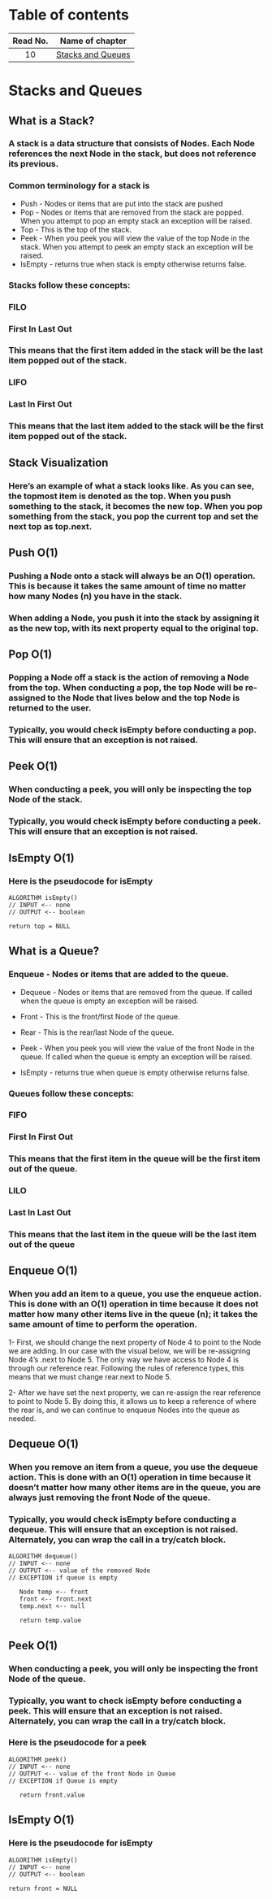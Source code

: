 # Table of contents
|Read No. | Name of chapter|
|:---------: |:--------------:|
|10|[Stacks and Queues](Stacks-and-Queues.md)







# Stacks and Queues
## What is a Stack?
### A stack is a data structure that consists of Nodes. Each Node references the next Node in the stack, but does not reference its previous.

### Common terminology for a stack is

- Push - Nodes or items that are put into the stack are pushed
- Pop - Nodes or items that are removed from the stack are popped. When you attempt to pop an empty stack an exception will be raised.
- Top - This is the top of the stack.
- Peek - When you peek you will view the value of the top Node in the stack. When you attempt to peek an empty stack an exception will be raised.
- IsEmpty - returns true when stack is empty otherwise returns false.

### Stacks follow these concepts:

### **FILO**
### First In Last Out

### This means that the first item added in the stack will be the last item popped out of the stack.

### **LIFO**
### Last In First Out

### This means that the last item added to the stack will be the first item popped out of the stack.

## Stack Visualization
### Here’s an example of what a stack looks like. As you can see, the topmost item is denoted as the top. When you push something to the stack, it becomes the new top. When you pop something from the stack, you pop the current top and set the next top as top.next.

## Push O(1)
### Pushing a Node onto a stack will always be an O(1) operation. This is because it takes the same amount of time no matter how many Nodes (n) you have in the stack.
### When adding a Node, you push it into the stack by assigning it as the new top, with its next property equal to the original top.

## Pop O(1)
### Popping a Node off a stack is the action of removing a Node from the top. When conducting a pop, the top Node will be re-assigned to the Node that lives below and the top Node is returned to the user.
### Typically, you would check isEmpty before conducting a pop. This will ensure that an exception is not raised.

## Peek O(1)
### When conducting a peek, you will only be inspecting the top Node of the stack.

### Typically, you would check isEmpty before conducting a peek. This will ensure that an exception is not raised.

## IsEmpty O(1)
### Here is the pseudocode for isEmpty
```
ALGORITHM isEmpty()
// INPUT <-- none
// OUTPUT <-- boolean

return top = NULL
```


## What is a Queue?
### Enqueue - Nodes or items that are added to the queue.
- Dequeue - Nodes or items that are removed from the queue. If called when the queue is empty an exception will be raised.

- Front - This is the front/first Node of the queue.

- Rear - This is the rear/last Node of the queue.

- Peek - When you peek you will view the value of the front Node in the queue. If called when the queue is empty an exception will be raised.

- IsEmpty - returns true when queue is empty otherwise returns false.

### Queues follow these concepts:

### FIFO
### First In First Out

### This means that the first item in the queue will be the first item out of the queue.

### LILO
### Last In Last Out

### This means that the last item in the queue will be the last item out of the queue

## Enqueue O(1)

### When you add an item to a queue, you use the enqueue action. This is done with an O(1) operation in time because it does not matter how many other items live in the queue (n); it takes the same amount of time to perform the operation.

1- First, we should change the next property of Node 4 to point to the Node we are adding. In our case with the visual below, we will be re-assigning Node 4’s .next to Node 5. The only way we have access to Node 4 is through our reference rear. Following the rules of reference types, this means that we must change rear.next to Node 5.

2- After we have set the next property, we can re-assign the rear reference to point to Node 5. By doing this, it allows us to keep a reference of where the rear is, and we can continue to enqueue Nodes into the queue as needed.

## Dequeue O(1)

### When you remove an item from a queue, you use the dequeue action. This is done with an O(1) operation in time because it doesn’t matter how many other items are in the queue, you are always just removing the front Node of the queue.

### Typically, you would check isEmpty before conducting a dequeue. This will ensure that an exception is not raised. Alternately, you can wrap the call in a try/catch block.

```
ALGORITHM dequeue()
// INPUT <-- none
// OUTPUT <-- value of the removed Node
// EXCEPTION if queue is empty

   Node temp <-- front
   front <-- front.next
   temp.next <-- null

   return temp.value
```

## Peek O(1)
### When conducting a peek, you will only be inspecting the front Node of the queue.

### Typically, you want to check isEmpty before conducting a peek. This will ensure that an exception is not raised. Alternately, you can wrap the call in a try/catch block.


### Here is the pseudocode for a peek

```
ALGORITHM peek()
// INPUT <-- none
// OUTPUT <-- value of the front Node in Queue
// EXCEPTION if Queue is empty

   return front.value
```

## IsEmpty O(1)
### Here is the pseudocode for isEmpty

```
ALGORITHM isEmpty()
// INPUT <-- none
// OUTPUT <-- boolean

return front = NULL
```